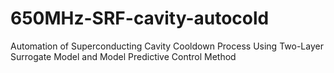 # 650MHz-SRF-cavity-autocold
Automation of Superconducting Cavity Cooldown Process Using Two-Layer Surrogate Model and Model Predictive Control Method
